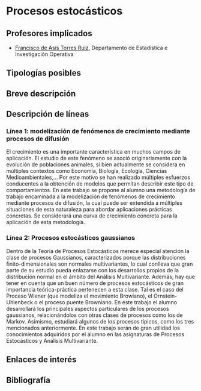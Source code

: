# Procesos estocásticos

## Profesores implicados

-  [Francisco de Asís Torres Ruiz](http://wpd.ugr.es/~fdeasis/wordpress/), Departamento de Estadística e Investigación Operativa

## Tipologías posibles

## Breve descripción

## Descripción de líneas

### Línea 1: modelización de fenómenos de crecimiento mediante procesos de difusión

El crecimiento es una importante característica en muchos campos de
aplicación. El estudio de este fenómeno se asoció originariamente con
la evolución de poblaciones animales, si bien actualmente  se considera
en múltiples contextos como Economía, Biología, Ecología, Ciencias
Medioambientales,… Por este motivo se han realizado múltiples
esfuerzos conducentes a la obtención de modelos que permitan describir
este tipo de comportamientos. En este trabajo se propone al alumno una
metodología de trabajo encaminada a la modelización de fenómenos de
crecimiento mediante procesos de difusión, la cual puede ser extendida
a múltiples situaciones de esta naturaleza para abordar aplicaciones
prácticas concretas. Se considerará una curva de crecimiento concreta
para la aplicación de esta metodología.

### Línea 2: Procesos estocásticos gaussianos


Dentro de la Teoría de Procesos Estocásticos merece especial atención
la clase de procesos Gaussianos, caracterizados porque las
distribuciones finito-dimensionales son normales multivariantes, lo cual
conlleva que gran parte de su estudio pueda enlazarse con los
desarrollos propios de la distribución normal en el ámbito del
Análisis Multivariante. Además, hay que tener en cuenta que un buen
número de procesos estocásticos de gran importancia teórica-práctica
pertenecen a esta clase. Tal es el caso del Proceso Wiener (que modeliza
el movimiento Browiano), el Ornstein-Uhlenbeck o el proceso puente
Browniano. En este trabajo el alumno desarrollará los principales
aspectos particulares de los procesos gaussianos, relacionándolos con
otras clases de procesos como los de Markov. Asimismo, estudiará
algunos de los procesos típicos, como los tres mencionados
anteriormente. En este trabajo serán de gran utilidad los conocimientos
adquiridos por el alumno en las asignaturas de Procesos Estocásticos y
Análisis Multivariante.


## Enlaces de interés

## Bibliografía


